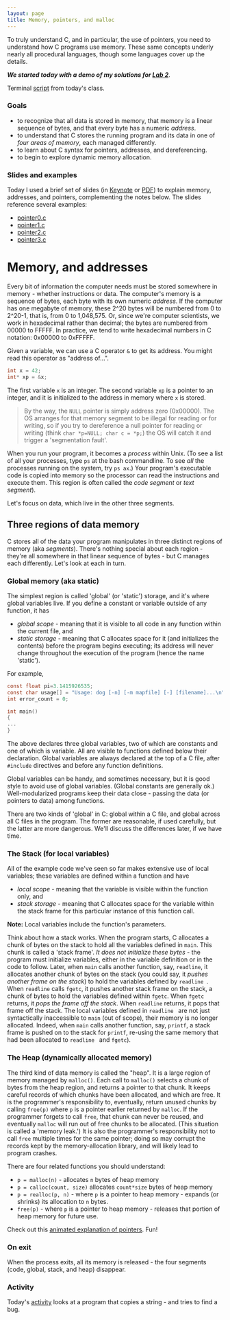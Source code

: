 ```yaml
---
layout: page
title: Memory, pointers, and malloc
---
```


To truly understand C, and in particular, the use of pointers, you need to understand how C programs use memory.
These same concepts underly nearly all procedural languages, though some languages cover up the details.

***We started today with a demo of my solutions for [Lab 2]({{site.labs}}/Lab2)***.

Terminal [script](script.txt) from today's class.

### Goals

-  to recognize that all data is stored in memory, that memory is a linear sequence of bytes, and that every byte has a numeric *address*.
-  to understand that C stores the running program and its data in one of *four areas of memory*, each managed differently.
-  to learn about C syntax for pointers, addresses, and dereferencing.
-  to begin to explore dynamic memory allocation.

### Slides and examples

Today I used a brief set of slides (in [Keynote](memory-pointers-C.key) or [PDF](memory-pointers-C.pdf)) to explain memory, addresses, and pointers, complementing the notes below.
The slides reference several examples:

* [pointer0.c]({{site.examples}}/pointer0.c)
* [pointer1.c]({{site.examples}}/pointer1.c)
* [pointer2.c]({{site.examples}}/pointer2.c)
* [pointer3.c]({{site.examples}}/pointer3.c)

# Memory, and addresses

Every bit of information the computer needs must be stored somewhere in memory - whether instructions or data.
The computer's memory is a sequence of bytes, each byte with its own numeric *address*.
If the computer has one megabyte of memory, these 2^20 bytes will be numbered from 0 to 2^20-1, that is, from 0 to 1,048,575.
Or, since we're computer scientists, we work in hexadecimal rather than decimal; the bytes are numbered from 00000 to FFFFF.
In practice, we tend to write hexadecimal numbers in C notation: 0x00000 to 0xFFFFF.

Given a variable, we can use a C operator `&` to get its address.
You might read this operator as "address of...".

```c
int x = 42;
int* xp = &x;
```

The first variable `x` is an integer.
The second variable `xp` is a pointer to an integer, and it is initialized to the address in memory where `x` is stored.

> By the way, the `NULL` pointer is simply address zero (0x00000).
The OS arranges for that memory segment to be illegal for reading or for writing, so if you try to dereference a null pointer for reading or writing (think `char *p=NULL; char c = *p;`) the OS will catch it and trigger a 'segmentation fault'.

When you run your program, it becomes a *process* within Unix.
(To see a list of all your processes, type `ps` at the bash commandline.
To see *all* the processes running on the system, try `ps ax`.)  Your program's executable code is copied into memory so the processor can read the instructions and execute them.
This region is often called the *code segment* or *text segment*).

Let's focus on data, which live in the other three segments.

## Three regions of data memory

C stores all of the data your program manipulates in three distinct regions of memory (aka *segments*).
There's nothing special about each region - they're all somewhere in that linear sequence of bytes - but C manages each differently.
Let's look at each in turn.

### Global memory (aka static)

The simplest region is called 'global' (or 'static') storage, and it's where global variables live.
If you define a constant or variable outside of any function, it has

 * *global scope* - meaning that it is visible to all code in any function within the current file, and
 * *static storage* - meaning that C allocates space for it (and initializes the contents) before the program begins executing; its address will never change throughout the execution of the program (hence the name 'static').

For example,

```c
const float pi=3.1415926535;
const char usage[] = "Usage: dog [-n] [-m mapfile] [-] [filename]...\n";
int error_count = 0;

int main()
{
...
}
```

The above declares three global variables, two of which are constants and one of which is variable.
All are visible to functions defined below their declaration.
Global variables are always declared at the top of a C file, after `#include` directives and before any function definitions.

Global variables can be handy, and sometimes necessary, but it is good style to avoid use of global variables.
(Global constants are generally ok.)  Well-modularized programs keep their data close - passing the data (or pointers to data) among functions.

There are two kinds of 'global' in C: global within a C file, and global across all C files in the program.
The former are reasonable, if used carefully, but the latter are more dangerous.
We'll discuss the differences later, if we have time.

### The Stack (for local variables)

All of the example code we've seen so far makes extensive use of local variables; these variables are defined within a function and have

* *local scope* - meaning that the variable is visible within the function only, and
*  *stack storage* - meaning that C allocates space for the variable within the stack frame for this particular instance of this function call.

**Note:** Local variables include the function's parameters.

Think about how a stack works.
When the program starts, C allocates a chunk of bytes on the stack to hold all the variables defined in `main`.
This chunk is called a 'stack frame'.
*It does not initialize these bytes* - the program must initialize variables, either in the variable definition or in the code to follow.
Later, when `main` calls another function, say, `readline`, it allocates another chunk of bytes on the stack (you could say, it *pushes another frame on the stack*) to hold the variables defined by `readline `.
When `readline` calls `fgetc`, it pushes another stack frame on the stack, a chunk of bytes to hold the variables defined within `fgetc`.
When `fgetc` returns, it *pops the frame off the stack*.
When `readline` returns, it pops that frame off the stack.
The local variables defined in `readline ` are not just syntactically inaccessible to `main` (out of scope), their memory is no longer allocated.
Indeed, when `main` calls another function, say, `printf`, a stack frame is pushed on to the stack for `printf`, re-using the same memory that had been allocated to `readline ` and `fgetc`).

### The Heap (dynamically allocated memory)

The third kind of data memory is called the "heap".
It is a large region of memory managed by `malloc()`.
Each call to `malloc()` selects a chunk of bytes from the heap region, and returns a pointer to that chunk.
It keeps careful records of which chunks have been allocated, and which are free.
It is the programmer's responsibility to, eventually, return unused chunks by calling `free(p)` where `p` is a pointer earlier returned by `malloc`.
If the programmer forgets to call `free`, that chunk can never be reused, and eventually `malloc` will run out of free chunks to be allocated.
(This situation is called a 'memory leak.')   It is also the programmer's responsibility not to call `free` multiple times for the same pointer; doing so may corrupt the records kept by the memory-allocation library, and will likely lead to program crashes.

There are four related functions you should understand:

* `p = malloc(n)` - allocates `n` bytes of heap memory
* `p = calloc(count, size)` allocates `count*size` bytes of heap memory
* `p = realloc(p, n)` - where `p` is a pointer to heap memory - expands (or shrinks) its allocation to `n` bytes.
* `free(p)` - where `p` is a pointer to heap memory - releases that portion of heap memory for future use.

Check out this [animated explanation of pointers](https://www.youtube.com/watch?v=5VnDaHBi8dM).
Fun!

### On exit

 When the process exits, all its memory is released - the four segments (code, global, stack, and heap) disappear.

### Activity

Today's [activity](activity.html) looks at a program that copies a string - and tries to find a bug.

